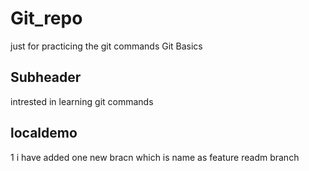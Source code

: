 # Git_repo
just for practicing the git commands
Git Basics
## Subheader
intrested in learning git commands
## localdemo
1 i have added one new bracn which is name as feature readm branch